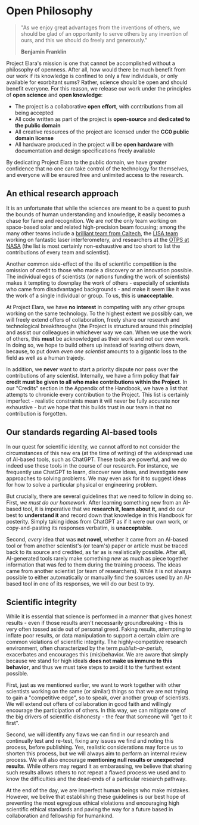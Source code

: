 # Open Philosophy

> "As we enjoy great advantages from the inventions of others, we should be glad of an opportunity to serve others by any invention of ours, and this we should do freely and generously."
>
> **Benjamin Franklin**

Project Elara's mission is one that cannot be accomplished without a philosophy of openness. After all, how would there be much benefit from our work if its knowledge is confined to only a few individuals, or only available for exorbitant sums? Rather, science should be open and should benefit everyone. For this reason, we release our work under the principles of **open science** and **open knowledge**:

- The project is a collaborative **open effort**, with contributions from all being accepted
- All code written as part of the project is **open-source** and **dedicated to the public domain**
- All creative resources of the project are licensed under the **CC0 public domain license**
- All hardware produced in the project will be **open hardware** with documentation and design specifications freely available

By dedicating Project Elara to the public domain, we have greater confidence that no one can take control of the technology for themselves, and everyone will be ensured free and unlimited access to the research. 

## An ethical research approach

It is an unfortunate that while the sciences are meant to be a quest to push the bounds of human understanding and knowledge, it easily becomes a chase for fame and recognition. We are _not_ the only team working on space-based solar and related high-precision beam focusing; among the many other teams include a [brilliant team from Caltech](https://arxiv.org/abs/2206.08373), the [LISA team](https://lisa.nasa.gov/meetTheTeam.html) working on fantastic laser interferometery, and researchers at the [OTPS at NASA](https://www.nasa.gov/directorates/stmd/space-based-solar-power-report/) (the list is most certainly non-exhaustive and too short to list the contributions of every team and scientist).

Another common side-effect of the ills of scientific competition is the omission of credit to those who made a discovery or an innovation possible. The individual egos of scientists (or nations funding the work of scientists) makes it tempting to downplay the work of others - especially of scientists who came from disadvantaged backgrounds - and make it seem like it was the work of a single individual or group. To us, this is **unacceptable**.

At Project Elara, we have **no interest** in competing with any other groups working on the same technology. To the highest extent we possibly can, we will freely extend offers of collaboration, freely share our research and technological breakthroughs (the Project is structured around this principle) and assist our colleagues in whichever way we can. When we use the work of others, this **must** be acknowledged as their work and not our own work. In doing so, we hope to build others up instead of tearing others down, because, to put down _even one scientist_ amounts to a gigantic loss to the field as well as a human trajedy.

In addition, we **never** want to start a priority dispute nor pass over the contributions of any scientist. Internally, we have a firm policy that **fair credit must be given to all who make contributions within the Project**. In our "Credits" section in the Appendix of the Handbook, we have a list that attempts to chronicle every contribution to the Project. This list is certainly imperfect - realistic constraints mean it will never be fully accurate nor exhaustive - but we hope that this builds trust in our team in that no contribution is forgotten.

## Our standards regarding AI-based tools

In our quest for scientific identity, we cannot afford to not consider the circumstances of this new era (at the time of writing) of the widespread use of AI-based tools, such as ChatGPT. These tools are powerful, and we do indeed use these tools in the course of our research. For instance, we frequently use ChatGPT to learn, discover new ideas, and investigate new approaches to solving problems. We may even ask for it to suggest ideas for how to solve a particular physical or engineering problem.

But crucially, there are several guidelines that we need to follow in doing so. First, _we must do our homework_. After learning something new from an AI-based tool, it is imperative that we **research it, learn about it,** and do our best to **understand it** and record down that knowledge in this Handbook for posterity. Simply taking ideas from ChatGPT as if it were our own work, or copy-and-pasting its responses verbatim, is **unacceptable**.

Second, _every_ idea that was **not novel**, whether it came from an AI-based tool or from another scientist's (or team's) paper or article must be traced back to its source and credited, as far as is realistically possible. After all, AI-generated tools rarely make something _new_ as much as piece together information that was fed to them during the training process. The ideas came from another scientist (or team of researchers). While it is not always possible to either automatically or manually find the sources used by an AI-based tool in one of its responses, we will do our best to try.

## Scientific integrity

While it is essential that science is performed in a manner that gives honest results - even if those results aren't necessarily groundbreaking - this is very often tossed aside out of personal greed. Faking results, attempting to inflate poor results, or data manipulation to support a certain claim are common violations of scientific integrity. The highly-competitive research environment, often characterized by the term _publish-or-perish_, exacerbates and encourages this (mis)behavior. We are aware that simply because we stand for high ideals **does not make us immune to this behavior**, and thus we must take steps to avoid it to the furthest extent possible.

First, just as we mentioned earlier, we want to work together with other scientists working on the same (or similar) things so that we are not trying to gain a "competitive edge", so to speak, over another group of scientists. We will extend out offers of collaboration in good faith and willingly encourage the participation of others. In this way, we can mitigate one of the big drivers of scientific dishonesty - the fear that someone will "get to it first".

Second, we will identify any flaws we can find in our research and continually test and re-test, fixing any issues we find and noting this process, before publishing. Yes, realistic considerations may force us to shorten this process, but we will always aim to perform an internal review process. We will also encourage **mentioning null results or unexpected results**. While others may regard it as embarassing, we believe that sharing such results allows others to not repeat a flawed process we used and to know the difficulties and the dead-ends of a particular research pathway.

At the end of the day, we are imperfect human beings who make mistakes. However, we belive that establishing these guidelines is our best hope of preventing the most egregious ethical violations and encouraging high scientific ethical standards and paving the way for a future based in collaboration and fellowship for humankind.